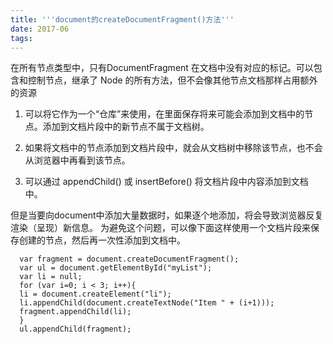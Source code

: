 ```yaml
---
title: '''document的createDocumentFragment()方法'''
date: 2017-06
tags:
---
```


在所有节点类型中，只有DocumentFragment 在文档中没有对应的标记。可以包含和控制节点，继承了 Node 的所有方法，但不会像其他节点文档那样占用额外的资源

 1. 可以将它作为一个“仓库”来使用，在里面保存将来可能会添加到文档中的节点。添加到文档片段中的新节点不属于文档树。

 2. 如果将文档中的节点添加到文档片段中，就会从文档树中移除该节点，也不会从浏览器中再看到该节点。

 3. 可以通过 appendChild() 或 insertBefore() 将文档片段中内容添加到文档中。

但是当要向document中添加大量数据时，如果逐个地添加，将会导致浏览器反复渲染（呈现）新信息。
为避免这个问题，可以像下面这样使用一个文档片段来保存创建的节点，然后再一次性添加到文档中。

      var fragment = document.createDocumentFragment();
      var ul = document.getElementById("myList");
      var li = null;
      for (var i=0; i < 3; i++){
      li = document.createElement("li");
      li.appendChild(document.createTextNode("Item " + (i+1)));
      fragment.appendChild(li);
      }
      ul.appendChild(fragment);